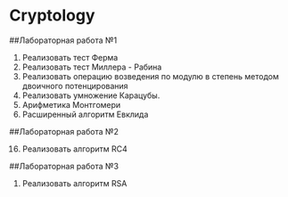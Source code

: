 # Cryptology

##Лабораторная работа №1

1.	Реализовать тест Ферма
2.	Реализовать тест Миллера - Рабина
3.	Реализовать операцию возведения по модулю в степень методом двоичного потенцирования
4.	Реализовать умножение Карацубы.
5.	Арифметика Монтгомери
6.	Расширенный алгоритм Евклида

##Лабораторная работа №2 

16.	Реализовать алгоритм RC4

##Лабораторная работа №3

1.	Реализовать алгоритм RSA
